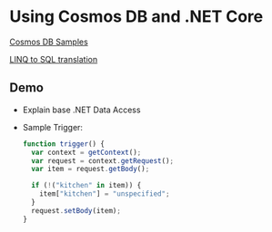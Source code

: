 # Using Cosmos DB and .NET Core

[Cosmos DB Samples](https://docs.microsoft.com/en-us/azure/cosmos-db/sql-api-dotnet-v3sdk-samples)

[LINQ to SQL translation](https://docs.microsoft.com/en-us/azure/cosmos-db/sql-query-linq-to-sql)

## Demo

- Explain base .NET Data Access

- Sample Trigger:

  ```javascript
  function trigger() {
    var context = getContext();
    var request = context.getRequest();
    var item = request.getBody();

    if (!("kitchen" in item)) {
      item["kitchen"] = "unspecified";
    }
    request.setBody(item);
  }
  ```
